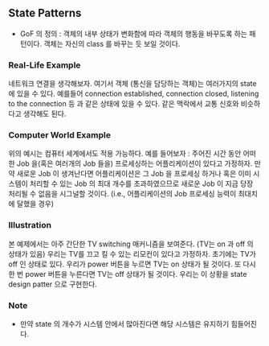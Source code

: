 ## State Patterns 
* GoF 의 정의 : 객체의 내부 상태가 변화함에 따라 객체의 행동을 바꾸도록 하는 패턴이다. 
객체는 자신의 class 를 바꾸는 듯 보일 것이다. 

### Real-Life Example 
네트워크 연결을 생각해보자. 여기서 객체 (통신을 담당하는 객체)는 여러가지의 state
에 있을 수 있다. 예를들어 connection established, connection closed, listening 
to the connection 등 과 같은 상태에 있을 수 있다. 같은 맥락에서 교통 신호와 비슷하다고 
생각해도 된다. 

### Computer World Example 
위의 예시는 컴퓨터 세계에서도 적용 가능하다. 예를 들어보자 : 주어진 시간 동안 
어떠한 Job 을(혹은 여러개의 Job 들을) 프로세싱하는 어플리케이션이 있다고 가정하자.
만약 새로운 Job 이 생겨난다면 어플리케이션은 그 Job 을 프로세싱 하거나 혹은 이미
시스템이 처리할 수 있는 Job 의 최대 개수를 초과하였으므로 
새로운 Job 이 지금 당장 처리될 수 없음을 시그널할 것이다.
(i.e., 어플리케이션의 Job 프로세싱 능력이 최대치에 달했을 경우)

### Illustration 
본 예제에서는 아주 간단한 TV switching 매커니즘을 보여준다. (TV는 on 과 off 의 상태가 있음)
우리는 TV를 끄고 킬 수 있는 리모컨이 있다고 가정하자. 초기에는 TV가 off 인 상태로 있다. 
우리가 power 버튼을 누르면 TV는 on 상태가 될 것이다. 또 다시 한 번 power 버튼을 
누른다면 TV는 off 상태가 될 것이다. 우리는 이 상황을 state design patter 으로 
구현한다. 

### Note 
* 만약 state 의 개수가 시스템 안에서 많아진다면 해당 시스템은 유지하기 힘들어진다. 

 
 